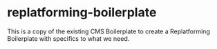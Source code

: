 # replatforming-boilerplate
This is a copy of the existing CMS Boilerplate to create a Replatforming Boilerplate with specifics to what we need.
